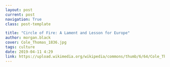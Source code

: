 ```yaml
---
layout: post
current: post
navigation: True
class: post-template

title: "Circle of Fire: A Lament and Lesson for Europe"
author: morgan.black
cover: Cole_Thomas_1836.jpg
tags: culture
date: 2019-04-11 4:29
link: https://upload.wikimedia.org/wikipedia/commons/thumb/6/64/Cole_Thomas_The_Course_of_Empire_Destruction_1836.jpg/1024px-Cole_Thomas_The_Course_of_Empire_Destruction_1836.jpg
---
```

